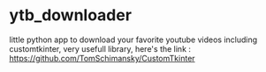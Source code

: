 # ytb_downloader
little python app to download your favorite youtube videos including customtkinter, very usefull library, here's the link :
https://github.com/TomSchimansky/CustomTkinter
